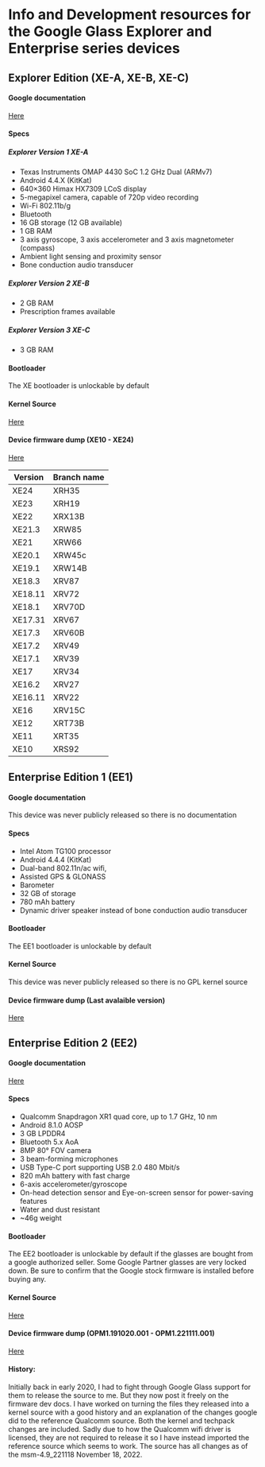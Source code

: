 # Info and Development resources for the Google Glass Explorer and Enterprise series devices
## Explorer Edition (XE-A, XE-B, XE-C)
#### Google documentation
[Here](https://developers.google.com/glass/tools-downloads/system)

#### Specs
##### Explorer Version 1 XE-A
- Texas Instruments OMAP 4430 SoC 1.2 GHz Dual (ARMv7)
- Android 4.4.X (KitKat)
- 640×360 Himax HX7309 LCoS display
- 5-megapixel camera, capable of 720p video recording
- Wi-Fi 802.11b/g
- Bluetooth
- 16 GB storage (12 GB available)
- 1 GB RAM
- 3 axis gyroscope, 3 axis accelerometer and 3 axis magnetometer (compass)
- Ambient light sensing and proximity sensor
- Bone conduction audio transducer

##### Explorer Version 2 XE-B
- 2 GB RAM
- Prescription frames available

##### Explorer Version 3 XE-C
- 3 GB RAM

#### Bootloader
The XE bootloader is unlockable by default

#### Kernel Source
[Here](https://android.googlesource.com/kernel/omap/+/refs/heads/glass-omap-xrh35)

#### Device firmware dump (XE10 - XE24)
[Here](https://dumps.tadiphone.dev/dumps/google/glass-2)

| Version | Branch name |
| ------------- | ------------- |
| XE24 | XRH35 |
| XE23 | XRH19|
| XE22 | XRX13B |
| XE21.3 | XRW85|
| XE21 | XRW66 |
| XE20.1 | XRW45c |
| XE19.1 | XRW14B |
| XE18.3 | XRV87 |
| XE18.11 | XRV72 |
| XE18.1 | XRV70D |
| XE17.31 | XRV67 |
| XE17.3 | XRV60B |
| XE17.2 | XRV49 |
| XE17.1 | XRV39 |
| XE17 | XRV34 |
| XE16.2 | XRV27 |
| XE16.11 | XRV22 |
| XE16 | XRV15C |
| XE12 | XRT73B |
| XE11 | XRT35 |
| XE10 | XRS92 |

## Enterprise Edition 1 (EE1)
#### Google documentation
This device was never publicly released so there is no documentation

#### Specs
 - Intel Atom TG100 processor
 - Android 4.4.4 (KitKat)
 - Dual-band 802.11n/ac wifi,
 - Assisted GPS & GLONASS
 - Barometer
 - 32 GB of storage
 - 780 mAh battery
 - Dynamic driver speaker instead of bone conduction audio transducer

#### Bootloader
The EE1 bootloader is unlockable by default

#### Kernel Source
This device was never publicly released so there is no GPL kernel source

#### Device firmware dump (Last avalaible version)
[Here](https://dumps.tadiphone.dev/dumps/google/glass-2)

## Enterprise Edition 2 (EE2)
#### Google documentation
[Here](https://developers.google.com/glass-enterprise/downloads/system-images)

#### Specs
 - Qualcomm Snapdragon XR1 quad core, up to 1.7 GHz, 10 nm
 - Android 8.1.0 AOSP
 - 3 GB LPDDR4
 - Bluetooth 5.x AoA
 - 8MP 80° FOV camera
 - 3 beam-forming microphones
 - USB Type-C port supporting USB 2.0 480 Mbit/s
 - 820 mAh battery with fast charge
 - 6-axis accelerometer/gyroscope
 - On-head detection sensor and Eye-on-screen sensor for power-saving features
 - Water and dust resistant
 - ~46g weight

#### Bootloader
The EE2 bootloader is unlockable by default if the glasses are bought from a google authorized seller. Some Google Partner glasses are very locked down. Be sure to confirm that the Google stock firmware is installed before buying any.

#### Kernel Source
[Here](https://github.com/deadman96385/android_kernel_google_glassv3)

#### Device firmware dump (OPM1.191020.001 - OPM1.221111.001)
[Here](https://dumps.tadiphone.dev/dumps/google/glass_v3)

#### History:
Initially back in early 2020, I had to fight through Google Glass support for them to release the source to me. But they now post it freely on the firmware dev docs. I have worked on turning the files they released into a kernel source with a good history and an explanation of the changes google did to the reference Qualcomm source. Both the kernel and techpack changes are included. Sadly due to how the Qualcomm wifi driver is licensed, they are not required to release it so I have instead imported the reference source which seems to work. The source has all changes as of the msm-4.9_221118	November 18, 2022.
